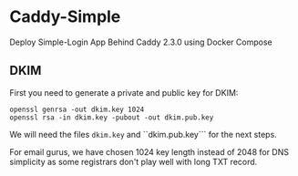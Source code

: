 # Caddy-Simple
Deploy Simple-Login App Behind Caddy 2.3.0 using Docker Compose

## DKIM
First you need to generate a private and public key for DKIM:

```
openssl genrsa -out dkim.key 1024
openssl rsa -in dkim.key -pubout -out dkim.pub.key
```
We will need the files ``dkim.key`` and ``dkim.pub.key``` for the next steps.

For email gurus, we have chosen 1024 key length instead of 2048 for DNS simplicity as some registrars don't play well with long TXT record.
